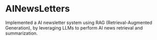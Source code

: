 # AINewsLetters

Implemented a AI newsletter system using RAG (Retrieval-Augmented Generation), by leveraging LLMs to perform AI news retrieval and summarization.